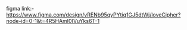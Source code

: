 figma link:- https://www.figma.com/design/vRENb95qyPYtiq1GJ5dtWj/loveCipher?node-id=0-1&t=4R5HAmI0IVuYks6T-1
